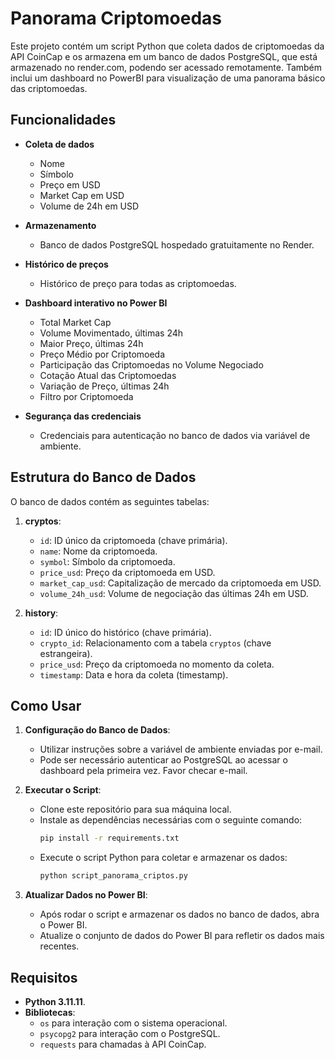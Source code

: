 # Panorama Criptomoedas

Este projeto contém um script Python que coleta dados de criptomoedas da API CoinCap e os armazena em um banco de dados PostgreSQL, que está armazenado no render.com, podendo ser acessado remotamente. Também inclui um dashboard no PowerBI para visualização de uma panorama básico das criptomoedas.

## Funcionalidades

- **Coleta de dados**
  - Nome
  - Símbolo
  - Preço em USD
  - Market Cap em USD
  - Volume de 24h em USD
 
- **Armazenamento**
  - Banco de dados PostgreSQL hospedado gratuitamente no Render.
    
- **Histórico de preços**
  - Histórico de preço para todas as criptomoedas.
    
- **Dashboard interativo no Power BI**
  - Total Market Cap
  - Volume Movimentado, últimas 24h
  - Maior Preço, últimas 24h
  - Preço Médio por Criptomoeda
  - Participação das Criptomoedas no Volume Negociado
  - Cotação Atual das Criptomoedas
  - Variação de Preço, últimas 24h
  - Filtro por Criptomoeda
    
- **Segurança das credenciais**
  - Credenciais para autenticação no banco de dados via variável de ambiente. 

## Estrutura do Banco de Dados

O banco de dados contém as seguintes tabelas:

1. **cryptos**:
   - `id`: ID único da criptomoeda (chave primária).
   - `name`: Nome da criptomoeda.
   - `symbol`: Símbolo da criptomoeda.
   - `price_usd`: Preço da criptomoeda em USD.
   - `market_cap_usd`: Capitalização de mercado da criptomoeda em USD.
   - `volume_24h_usd`: Volume de negociação das últimas 24h em USD.

2. **history**:
   - `id`: ID único do histórico (chave primária).
   - `crypto_id`: Relacionamento com a tabela `cryptos` (chave estrangeira).
   - `price_usd`: Preço da criptomoeda no momento da coleta.
   - `timestamp`: Data e hora da coleta (timestamp).

## Como Usar

1. **Configuração do Banco de Dados**:
   - Utilizar instruções sobre a variável de ambiente enviadas por e-mail.
   - Pode ser necessário autenticar ao PostgreSQL ao acessar o dashboard pela primeira vez. Favor checar e-mail.

2. **Executar o Script**:
   - Clone este repositório para sua máquina local.
   - Instale as dependências necessárias com o seguinte comando:
     ```bash
     pip install -r requirements.txt
     ```
   - Execute o script Python para coletar e armazenar os dados:
     ```bash
     python script_panorama_criptos.py
     ```

3. **Atualizar Dados no Power BI**:
   - Após rodar o script e armazenar os dados no banco de dados, abra o Power BI.
   - Atualize o conjunto de dados do Power BI para refletir os dados mais recentes.

## Requisitos

- **Python 3.11.11**.
- **Bibliotecas**:
  - `os` para interação com o sistema operacional.
  - `psycopg2` para interação com o PostgreSQL.
  - `requests` para chamadas à API CoinCap.

